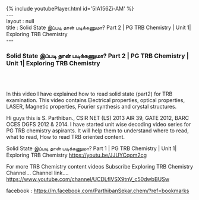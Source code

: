 {% include youtubePlayer.html id='5IA156Zi-AM' %}<br>---<br>layout : null<br>title : Solid State இப்படி தான் படிக்கணுமா? Part 2 | PG TRB Chemistry | Unit 1| Exploring TRB Chemistry<br>---<br><h3>Solid State இப்படி தான் படிக்கணுமா? Part 2 | PG TRB Chemistry | Unit 1| Exploring TRB Chemistry</h3><br><br><p>In this video I have explained how to read solid state (part2) for TRB examination. This video contains 
Electrical properties,
optical properties,
LASER,
Magnetic properties,
Fourier synthesis and crystal structures.


Hi guys this is S. Parthiban., CSIR NET (LS) 2013 AIR 39, GATE 2012, BARC OCES DGFS 2012 & 2014. I have started unit wise decoding video series for PG TRB chemistry aspirants. It will help them to understand where to read, what to read, How to read TRB oriented content.

Solid State இப்படி தான் படிக்கணுமா? Part 1 | PG TRB Chemistry | Unit 1| Exploring TRB Chemistry
https://youtu.be/JJUYCqom2cg

For more TRB Chemistry content videos Subscribe Exploring TRB Chemistry Channel...
Channel link.... https://www.youtube.com/channel/UCDLfIVSX9tnV_c50dwbBUSw


facebook : https://m.facebook.com/ParthibanSekar.chem/?ref=bookmarks</p><br>